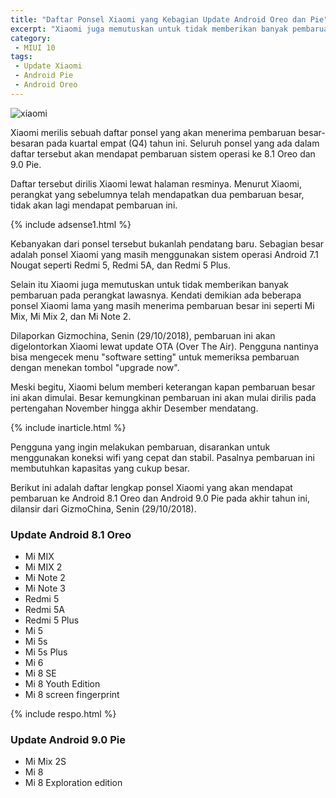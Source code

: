 ```yaml
---
title: "Daftar Ponsel Xiaomi yang Kebagian Update Android Oreo dan Pie"
excerpt: "Xiaomi juga memutuskan untuk tidak memberikan banyak pembaruan pada perangkat lawasnya updater."
category:
 - MIUI 10
tags:
 - Update Xiaomi
 - Android Pie
 - Android Oreo
---
```


![xiaomi](https://asset.kompas.com/crop/0x0:989x660/750x500/data/photo/2017/09/27/4024372441.jpeg)

Xiaomi merilis sebuah daftar ponsel yang akan menerima pembaruan besar-besaran pada kuartal empat (Q4) tahun ini. Seluruh ponsel yang ada dalam daftar tersebut akan mendapat pembaruan sistem operasi ke 8.1 Oreo dan 9.0 Pie.

Daftar tersebut dirilis Xiaomi lewat halaman resminya. Menurut Xiaomi, perangkat yang sebelumnya telah mendapatkan dua pembaruan besar, tidak akan lagi mendapat pembaruan ini.

{% include adsense1.html %}

Kebanyakan dari ponsel tersebut bukanlah pendatang baru. Sebagian besar adalah ponsel Xiaomi yang masih menggunakan sistem operasi Android 7.1 Nougat seperti Redmi 5, Redmi 5A, dan Redmi 5 Plus.

Selain itu Xiaomi juga memutuskan untuk tidak memberikan banyak pembaruan pada perangkat lawasnya. Kendati demikian ada beberapa ponsel Xiaomi lama yang masih menerima pembaruan besar ini seperti Mi Mix, Mi Mix 2, dan Mi Note 2.

Dilaporkan Gizmochina, Senin (29/10/2018), pembaruan ini akan digelontorkan Xiaomi lewat update OTA (Over The Air). Pengguna nantinya bisa mengecek menu "software setting" untuk memeriksa pembaruan dengan menekan tombol "upgrade now".

Meski begitu, Xiaomi belum memberi keterangan kapan pembaruan besar ini akan dimulai. Besar kemungkinan pembaruan ini akan mulai dirilis pada pertengahan November hingga akhir Desember mendatang.

{% include inarticle.html %}

Pengguna yang ingin melakukan pembaruan, disarankan untuk menggunakan koneksi wifi yang cepat dan stabil. Pasalnya pembaruan ini membutuhkan kapasitas yang cukup besar.

Berikut ini adalah daftar lengkap ponsel Xiaomi yang akan mendapat pembaruan ke Android 8.1 Oreo dan Android 9.0 Pie pada akhir tahun ini, dilansir dari GizmoChina, Senin (29/10/2018).

### Update Android 8.1 Oreo

- Mi MIX
- Mi MIX 2
- Mi Note 2
- Mi Note 3
- Redmi 5
- Redmi 5A
- Redmi 5 Plus
- Mi 5
- Mi 5s
- Mi 5s Plus
- Mi 6
- Mi 8 SE
- Mi 8 Youth Edition
- Mi 8 screen fingerprint

{% include respo.html %}

### Update Android 9.0 Pie

- Mi Mix 2S
- Mi 8
- Mi 8 Exploration edition

